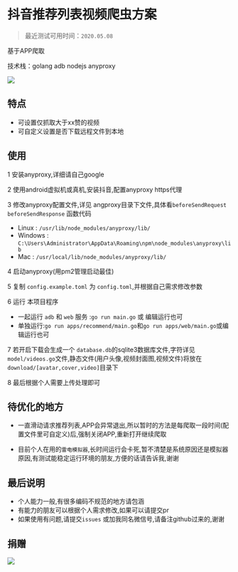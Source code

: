 # 抖音推荐列表视频爬虫方案

> 最近测试可用时间：`2020.05.08`

基于APP爬取

技术栈：golang adb nodejs anyproxy

![](example/example.gif)

## 特点
- 可设置仅抓取大于xx赞的视频
- 可自定义设置是否下载远程文件到本地

## 使用

1 安装anyproxy,详细请自己google

2 使用android虚拟机或真机,安装抖音,配置anyproxy https代理

3 修改anyproxy配置文件,详见 angproxy目录下文件,具体看`beforeSendRequest` `beforeSendResponse` 函数代码
 - Linux : `/usr/lib/node_modules/anyproxy/lib/`
 - Windows : `C:\Users\Administrator\AppData\Roaming\npm\node_modules\anyproxy\lib`
 - Mac : `/usr/local/lib/node_modules/anyproxy/lib/`

4 启动anyproxy(用pm2管理启动最佳)

5 复制 `config.example.toml` 为 `config.toml`,并根据自己需求修改参数

6 运行 本项目程序 
- 一起运行 `adb` 和 `web` 服务  :`go run main.go` 或 编辑运行也可
- 单独运行:`go run apps/recommend/main.go`和`go run apps/web/main.go`或编辑运行也可

7 若开启下载会生成一个 `database.db`的sqlite3数据库文件,字符详见`model/videos.go`文件,静态文件(用户头像,视频封面图,视频文件)将放在`download/[avatar,cover,video]`目录下

8 最后根据个人需要上传处理即可

## 待优化的地方

- 一直滑动请求推荐列表,APP会异常退出,所以暂时的方法是每爬取一段时间(配置文件里可自定义)后,强制关闭APP,重新打开继续爬取

- 目前个人在用的`雷电模拟器`,长时间运行会卡死,暂不清楚是系统原因还是模拟器原因,有测试能稳定运行环境的朋友,方便的话请告诉我,谢谢

## 最后说明

- 个人能力一般,有很多编码不规范的地方请包涵
- 有能力的朋友可以根据个人需求修改,如果可以请提交pr
- 如果使用有问题,请提交`issues` 或加我同名微信号,请备注github过来的,谢谢

## 捐赠

![](example/donate.jpg)
